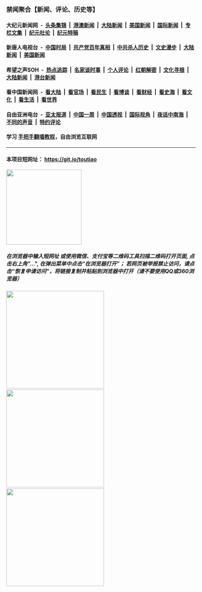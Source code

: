 ### 禁闻聚合【新闻、评论、历史等】

#### 大纪元新闻网 &nbsp;-&nbsp; [头条集锦](indexes/E头条集锦.md?t=02101233) &nbsp;|&nbsp; [港澳新闻](indexes/E港澳新闻.md?t=02101233)  &nbsp;|&nbsp; [大陆新闻](indexes/E大陆新闻.md?t=02101233) &nbsp;|&nbsp; [美国新闻](indexes/E美国新闻.md?t=02101233) &nbsp;|&nbsp; [国际新闻](indexes/E国际新闻.md?t=02101233) &nbsp;|&nbsp; [专栏文集](indexes/E专栏文集.md?t=02101233) &nbsp;|&nbsp; [纪元社论](indexes/E纪元社论.md?t=02101233) &nbsp;|&nbsp; [纪元特稿](indexes/E纪元特稿.md?t=02101233) 

#### 新唐人电视台 &nbsp;-&nbsp; [中国时局](indexes/N中国时局.md?t=02101233) &nbsp;|&nbsp; [共产党百年真相](indexes/N共产党百年真相.md?t=02101233) &nbsp;|&nbsp; [中共杀人历史](indexes/N中共杀人历史.md?t=02101233) &nbsp;|&nbsp; [文史漫步](indexes/N文史漫步.md?t=02101233) &nbsp;|&nbsp; [大陆新闻](indexes/N大陆新闻.md?t=02101233) &nbsp;|&nbsp; [美国新闻](indexes/N美国新闻.md?t=02101233)

#### 希望之声SOH &nbsp;-&nbsp; [热点追踪](indexes/H热点追踪.md?t=02101233) &nbsp;|&nbsp; [名家谈时事](indexes/H名家谈时事.md?t=02101233) &nbsp;|&nbsp; [个人评论](indexes/H个人评论.md?t=02101233)  &nbsp;|&nbsp; [红朝解密](indexes/H红朝解密.md?t=02101233) &nbsp;|&nbsp; [文化寻根](indexes/H文化寻根.md?t=02101233) &nbsp;|&nbsp; [大陆新闻](indexes/H大陆新闻.md?t=02101233) &nbsp;|&nbsp; [港台新闻](indexes/H港台新闻.md?t=02101233)

#### 看中国新闻网 &nbsp;-&nbsp; [看大陆](indexes/S看大陆.md?t=02101233) &nbsp;|&nbsp; [看官场](indexes/S看官场.md?t=02101233) &nbsp;|&nbsp; [看民生](indexes/S看民生.md?t=02101233)  &nbsp;|&nbsp; [看博谈](indexes/S看博谈.md?t=02101233) &nbsp;|&nbsp; [看财经](indexes/S看财经.md?t=02101233) &nbsp;|&nbsp; [看史海](indexes/S看史海.md?t=02101233) &nbsp;|&nbsp; [看文化](indexes/S看文化.md?t=02101233) &nbsp;|&nbsp; [看生活](indexes/S看生活.md?t=02101233) &nbsp;|&nbsp; [看世界](indexes/S看世界.md?t=02101233)

#### 自由亚洲电台 &nbsp;-&nbsp; [亚太报道](indexes/R亚太报道.md?t=02101233) &nbsp;|&nbsp; [中国一周](indexes/R中国一周.md?t=02101233) &nbsp;|&nbsp; [中国透视](indexes/R中国透视.md?t=02101233)  &nbsp;|&nbsp; [国际视角](indexes/R国际视角.md?t=02101233) &nbsp;|&nbsp; [夜话中南海](indexes/R夜话中南海.md?t=02101233) &nbsp;|&nbsp; [不同的声音](indexes/R不同的声音.md?t=02101233) &nbsp;|&nbsp; [特约评论](indexes/R特约评论.md?t=02101233)

#### 学习 [手把手翻墙教程](https://github.com/gfw-breaker/guides/wiki)，自由浏览互联网

----

#### 本项目短网址： https://git.io/toutiao
<img src="https://raw.githubusercontent.com/gfw-breaker/banned-news/master/scripts/img/qr.png" width="200px"/>  

##### 在浏览器中输入短网址 或使用微信、支付宝等二维码工具扫描二维码打开页面, 点击右上角"...", 在弹出菜单中点击“在浏览器打开”； 若网页被举报禁止访问，请点击“恢复申请访问”，将链接复制并粘贴到浏览器中打开（请不要使用QQ或360浏览器）

<img src="https://raw.githubusercontent.com/gfw-breaker/banned-news/master/scripts/img/1.png" width="260px"/> &nbsp; <img src="https://raw.githubusercontent.com/gfw-breaker/banned-news/master/scripts/img/2.png" width="260px"/> &nbsp; <img src="https://raw.githubusercontent.com/gfw-breaker/banned-news/master/scripts/img/3.png" width="260px"/>
